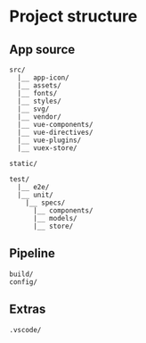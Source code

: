 
# Project structure



## App source

```
src/
  |__ app-icon/
  |__ assets/
  |__ fonts/
  |__ styles/
  |__ svg/
  |__ vendor/
  |__ vue-components/
  |__ vue-directives/
  |__ vue-plugins/
  |__ vuex-store/

static/

test/
  |__ e2e/
  |__ unit/
    |__ specs/
      |__ components/
      |__ models/
      |__ store/

```



## Pipeline

```
build/
config/
```

## Extras

```
.vscode/
```
